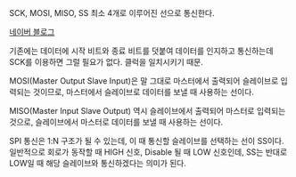 SCK, MOSI, MISO, SS
최소 4개로 이루어진 선으로 통신한다.

[네이버 블로그](https://m.blog.naver.com/emperonics/221714005614)

기존에는 데이터에 시작 비트와 종료 비트를 덧붙여 데이터를 인지하고 통신하는데 SCK를 이용하면 그럴 필요가 없다. 클럭을 일치시키기 때문.

MOSI(Master Output Slave Input)은 말 그대로 마스터에서 출력되어 슬레이브로 입력되는 것이므로, 마스터에서 슬레이브로 데이터를 보낼 때 사용하는 선이다.

MISO(Master Input Slave Output) 역시 슬레이브에서 출력되어 마스터로 입력되는 것으로, 슬레이브에서 마스터로 데이터를 보낼 때 사용하는 선이다.

SPI 통신은 1:N 구조가 될 수 있는데, 이 때 통신할 슬레이브를 선택하는 선이 SS이다. 일반적으로 회로가 동작할 때 HIGH 신호, Disable 될 때 LOW 신호인데, SS는 반대로 LOW일 때 해당 슬레이브와 통신하겠다는 의미가 된다.